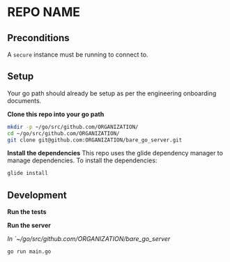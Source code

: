 # REPO NAME

## Preconditions
A `secure` instance must be running to connect to.

## Setup
Your go path should already be setup as per the engineering onboarding documents.

**Clone this repo into your go path**

```bash
mkdir -p ~/go/src/github.com/ORGANIZATION/
cd ~/go/src/github.com/ORGANIZATION/
git clone git@github.com:ORGANIZATION/bare_go_server.git
```

**Install the dependencies**
This repo uses the glide dependency manager to manage dependencies. To install the dependencies:

```bash
glide install
```

## Development

**Run the tests**

**Run the server**

*In `~/go/src/github.com/ORGANIZATION/bare_go_server*

```bash
go run main.go
```
